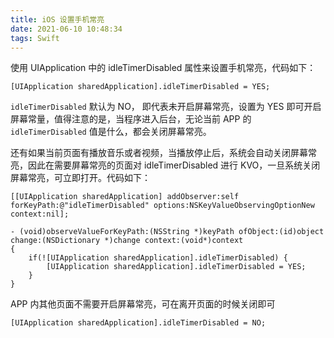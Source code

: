 ```yaml
---
title: iOS 设置手机常亮
date: 2021-06-10 10:48:34
tags: Swift
---
```


使用 UIApplication 中的 idleTimerDisabled 属性来设置手机常亮，代码如下：

```objc
[UIApplication sharedApplication].idleTimerDisabled = YES;
```

`idleTimerDisabled` 默认为 NO， 即代表未开启屏幕常亮，设置为 YES 即可开启屏幕常量，值得注意的是，当程序进入后台，无论当前 APP 的 `idleTimerDisabled` 值是什么，都会关闭屏幕常亮。

还有如果当前页面有播放音乐或者视频，当播放停止后，系统会自动关闭屏幕常亮，因此在需要屏幕常亮的页面对 idleTimerDisabled 进行 KVO，一旦系统关闭屏幕常亮，可立即打开。代码如下：

```objc
[[UIApplication sharedApplication] addObserver:self forKeyPath:@"idleTimerDisabled" options:NSKeyValueObservingOptionNew context:nil];

- (void)observeValueForKeyPath:(NSString *)keyPath ofObject:(id)object change:(NSDictionary *)change context:(void*)context
{
    if(![UIApplication sharedApplication].idleTimerDisabled) {
        [UIApplication sharedApplication].idleTimerDisabled = YES;
    }
}
```

APP 内其他页面不需要开启屏幕常亮，可在离开页面的时候关闭即可

```
[UIApplication sharedApplication].idleTimerDisabled = NO;
```